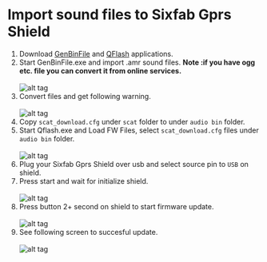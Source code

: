 # Import sound files to Sixfab Gprs Shield

1. Download [GenBinFile](https://raw.githubusercontent.com/sixfab/rpiShields/master/tutorials/tutorial9/GenBinFile_61.zip) and [QFlash](https://raw.githubusercontent.com/sixfab/rpiShields/master/tutorials/tutorial9/QFlash_V3.7.zip) applications.
2. Start GenBinFile.exe and import .amr sound files. **Note :if you have ogg etc. file you can convert it from online services.**<br/><br/>
  ![alt tag](https://raw.githubusercontent.com/sixfab/rpiShields/master/tutorials/tutorial9/images/1.png)
3. Convert files and get following warning.<br/><br/>
  ![alt tag](https://raw.githubusercontent.com/sixfab/rpiShields/master/tutorials/tutorial9/images/2.png)
4. Copy `scat_download.cfg` under `scat` folder to under `audio bin` folder.
5. Start Qflash.exe and Load FW Files, select `scat_download.cfg` files under `audio bin` folder.<br/><br/>
  ![alt tag](https://raw.githubusercontent.com/sixfab/rpiShields/master/tutorials/tutorial9/images/3.png)
6. Plug your Sixfab Gprs Shield over usb and select source pin to `USB` on shield.
7. Press start and wait for initialize shield.<br/><br/>
  ![alt tag](https://raw.githubusercontent.com/sixfab/rpiShields/master/tutorials/tutorial9/images/4.png)
8. Press button 2+ second on shield to start firmware update.<br/><br/>
  ![alt tag](https://raw.githubusercontent.com/sixfab/rpiShields/master/tutorials/tutorial9/images/5.png)
9. See following screen to succesful update.<br/><br/>
  ![alt tag](https://raw.githubusercontent.com/sixfab/rpiShields/master/tutorials/tutorial9/images/6.png)
  
